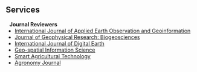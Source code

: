## Services

<h4 style="margin:0 10px 0;">Journal Reviewers</h4>

<ul style="margin:0 0 20px;">
  <li><a href="https://www.sciencedirect.com/journal/international-journal-of-applied-earth-observation-and-geoinformation"><autocolor>International Journal of Applied Earth Observation and Geoinformation</autocolor></a></li>
  <li><a href="https://agupubs.onlinelibrary.wiley.com/journal/21698961"><autocolor>Journal of Geophysical Research: Biogeosciences</autocolor></a></li>
  <li><a href="https://www.tandfonline.com/journals/tjde20"><autocolor>International Journal of Digital Earth</autocolor></a></li>
  <li><a href="https://www.tandfonline.com/journals/tgsi20"><autocolor>Geo-spatial Information Science</autocolor></a></li>
  <li><a href="https://www.sciencedirect.com/journal/smart-agricultural-technology"><autocolor>Smart Agricultural Technology</autocolor></a></li>
  <li><a href="https://acsess.onlinelibrary.wiley.com/journal/14350645"><autocolor>Agronomy Journal</autocolor></a></li>
</ul>

